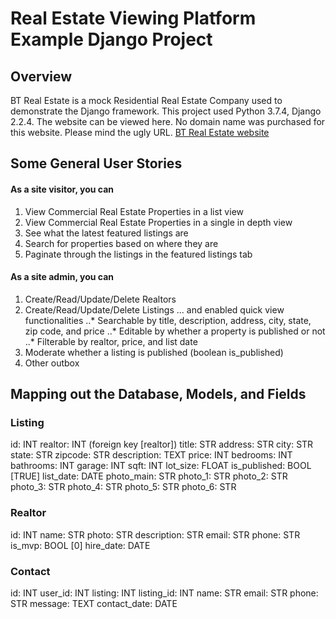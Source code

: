 # Real Estate Viewing Platform Example Django Project
## Overview
BT Real Estate is a mock Residential Real Estate Company used to demonstrate the Django framework. This project used Python 3.7.4, Django 2.2.4. The website can be viewed here. No domain name was purchased for this website. Please mind the ugly URL. [BT Real Estate website](https://www.google.com)

## Some General User Stories
#### As a site visitor, you can
 1. View Commercial Real Estate Properties in a list view
 2. View Commercial Real Estate Properties in a single in depth view
 3. See what the latest featured listings are
 4. Search for properties based on where they are
 5. Paginate through the listings in the featured listings tab



#### As a site admin, you can
1. Create/Read/Update/Delete Realtors
2. Create/Read/Update/Delete Listings
... and enabled quick view functionalities
..* Searchable by title, description, address, city, state, zip code, and price
..* Editable by whether a property is published or not
..* Filterable by realtor, price, and list date
3. Moderate whether a listing is published (boolean is_published)
3. Other outbox



## Mapping out the Database, Models, and Fields

### Listing
id: INT
realtor: INT (foreign key [realtor])
title: STR
address: STR
city: STR
state: STR
zipcode: STR
description: TEXT
price: INT
bedrooms: INT
bathrooms: INT
garage: INT
sqft: INT
lot_size: FLOAT
is_published: BOOL [TRUE]
list_date: DATE
photo_main: STR
photo_1: STR
photo_2: STR
photo_3: STR
photo_4: STR
photo_5: STR
photo_6: STR

### Realtor
id: INT
name:  STR
photo: STR
description: STR
email: STR
phone: STR
is_mvp: BOOL [0]
hire_date: DATE

### Contact
id: INT
user_id: INT
listing: INT
listing_id: INT
name: STR
email: STR
phone: STR
message: TEXT
contact_date: DATE
